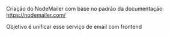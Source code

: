 Criação do NodeMailer com base no padrão da documentação: https://nodemailer.com/

Objetivo é unificar esse serviço de email com frontend
